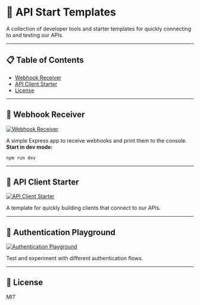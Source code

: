 # 🚀 API Start Templates

A collection of developer tools and starter templates for quickly connecting to and testing our APIs.

---

## 📋 Table of Contents

- [Webhook Receiver](#webhook-receiver)
- [API Client Starter](#api-client-starter)
- [License](#license)

---

## 📨 Webhook Receiver

[![Webhook Receiver](https://img.shields.io/badge/Launch-Webhook%20Receiver-blue?logo=express)](#webhook-receiver)

A simple Express app to receive webhooks and print them to the console.  
**Start in dev mode:**

```sh
npm run dev
```

---

## 🔗 API Client Starter

[![API Client Starter](https://img.shields.io/badge/Coming%20Soon-API%20Client%20Starter-green?logo=typescript)](#api-client-starter)

A template for quickly building clients that connect to our APIs.

---

## 🔐 Authentication Playground

[![Authentication Playground](https://img.shields.io/badge/Coming%20Soon-Auth%20Playground-yellow?logo=passport)](#authentication-playground)

Test and experiment with different authentication flows.

---

## 📄 License

MIT
